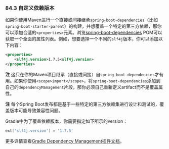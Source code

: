 ### 84.3 自定义依赖版本

如果你使用Maven进行一个直接或间接继承`spring-boot-dependencies`（比如`spring-boot-starter-parent`）的构建，并想覆盖一个特定的第三方依赖，那你可以添加合适的`<properties>`元素。浏览[spring-boot-dependencies](http://github.com/spring-projects/spring-boot/tree/master/spring-boot-dependencies/pom.xml) POM可以获取一个全面的属性列表。例如，想要选择一个不同的`slf4j`版本，你可以添加以下内容：
```xml
<properties>
    <slf4j.version>1.7.5<slf4j.version>
</properties>
```
**注** 这只在你的Maven项目继承（直接或间接）自`spring-boot-dependencies`才有用。如果你使用`<scope>import</scope>`，将`spring-boot-dependencies`添加到自己的`dependencyManagement`片段，那你必须自己重新定义artifact而不是覆盖属性。

**注** 每个Spring Boot发布都是基于一些特定的第三方依赖集进行设计和测试的，覆盖版本可能导致兼容性问题。

Gradle中为了覆盖依赖版本，你需要指定如下所示的version：
```gradle
ext['slf4j.version'] = '1.7.5'
```
更多详情查看[Gradle Dependency Management插件文档](https://github.com/spring-gradle-plugins/dependency-management-plugin)。
